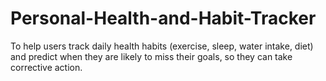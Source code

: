 # Personal-Health-and-Habit-Tracker
To help users track daily health habits (exercise, sleep, water intake, diet) and predict when they are likely to miss their goals, so they can take corrective action.
